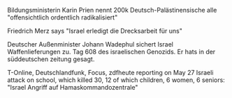 Bildungsministerin Karin Prien nennt 200k Deutsch-Palästinensische alle "offensichtlich ordentlich radikalisiert"

Friedrich Merz says "Israel erledigt die Drecksarbeit für uns"

Deutscher Außenminister Johann Wadephul sichert Israel Waffenlieferungen zu. Tag 608 des israelischen Genozids. Er hats in der süddeutschen zeitung gesagt.

T-Online, Deutschlandfunk, Focus, zdfheute reporting on May 27 Israeli attack on school, which killed 30, 12 of which children, 6 women, 6 seniors:
"Israel Angriff auf Hamaskommandozentrale"